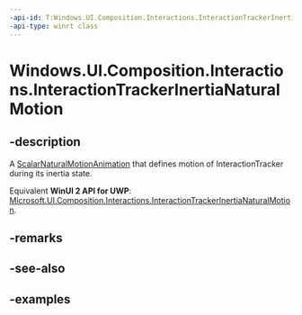 ```yaml
---
-api-id: T:Windows.UI.Composition.Interactions.InteractionTrackerInertiaNaturalMotion
-api-type: winrt class
---
```


<!-- Class syntax.
public class InteractionTrackerInertiaNaturalMotion : InteractionTrackerInertiaModifier, InteractionTrackerInertiaModifier
-->

# Windows.UI.Composition.Interactions.InteractionTrackerInertiaNaturalMotion

## -description

A [ScalarNaturalMotionAnimation](../windows.ui.composition/scalarnaturalmotionanimation.md) that defines motion of InteractionTracker during its inertia state.

Equivalent **WinUI 2 API for UWP**: [Microsoft.UI.Composition.Interactions.InteractionTrackerInertiaNaturalMotion](/windows/winui/api/microsoft.ui.composition.interactions.interactiontrackerinertianaturalmotion).

## -remarks

## -see-also

## -examples

